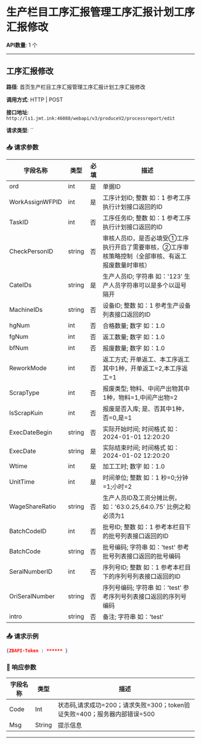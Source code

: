# 生产栏目工序汇报管理工序汇报计划工序汇报修改

**API数量**: 1 个

---

## 工序汇报修改

**路径**: 首页生产栏目工序汇报管理工序汇报计划工序汇报修改

**调用方式**: HTTP | POST

**接口地址**: `http://ls1.jmt.ink:46088/webapi/v3/produceV2/processreport/edit`

**请求类型**: ``

### 📥 请求参数

| 字段名称 | 类型 | 必填 | 描述 |
|----------|------|------|------|
| ord | int | 是 | 单据ID |
| WorkAssignWFPID | int | 是 | 工序计划ID; 整数 如：1 参考工序执行计划接口返回的ID |
| TaskID | int | 否 | 工序任务ID; 整数 如：1 参考工序执行计划接口返回的ID |
| CheckPersonID | string | 否 | 审核人员ID，是否必填受①工序执行开启了需要审核，②工序审核策略控制（全部审核、有返工报废数量时审核） |
| CateIDs | string | 是 | 生产人员ID; 字符串 如：'123' 生产人员字符串可以是多个以逗号隔开 |
| MachineIDs | string | 否 | 设备ID; 整数 如：1 参考生产设备列表接口返回的ID |
| hgNum | int | 否 | 合格数量; 数字 如：1.0 |
| fgNum | int | 否 | 返工数量; 数字 如：1.0 |
| bfNum | int | 否 | 报废数量; 数字 如：1.0 |
| ReworkMode | int | 否 | 返工方式; 开单返工、本工序返工其中1种，开单返工=2,本工序返工=1 |
| ScrapType | int | 否 | 报废类型; 物料、中间产出物其中1种，物料=1,中间产出物=2 |
| IsScrapKuin | int | 否 | 报废是否入库; 是、否其中1种，否=0,是=1 |
| ExecDateBegin | string | 否 | 实际开始时间; 时间格式 如：2024-01-01 12:20:20 |
| ExecDate | string | 是 | 实际结束时间; 时间格式 如：2024-01-02 12:20:20 |
| Wtime | int | 是 | 加工工时; 数字 如：1.0 |
| UnitTime | int | 是 | 时间单位; 整数 如：1 秒=0;分钟=1;小时=2 |
| WageShareRatio | string | 否 | 生产人员ID及工资分摊比例，如：'63:0.25,64:0.75' 比例之和必须为1 |
| BatchCodeID | int | 否 | 批号ID; 整数 如：1 参考本栏目下的批号列表接口返回的ID |
| BatchCode | string | 否 | 批号编码; 字符串 如：'test' 参考批号列表接口返回的批号编码 |
| SeralNumberID | int | 否 | 序列号ID; 整数 如：1 参考本栏目下的序列号列表接口返回的ID |
| OriSeralNumber | string | 否 | 序列号编码; 字符串 如：'test' 参考序列号列表接口返回的序列号编码 |
| intro | string | 否 | 备注; 字符串 如：'test' |

### 📤 请求示例

```json
{ZBAPI-Token : ****** }
```

### 📨 响应参数

| 字段名称 | 类型 | 描述 |
|----------|------|------|
| Code | Int | 状态码,请求成功=200；请求失败=300；token验证失败=400；服务器内部错误=500 |
| Msg | String | 提示信息 |

---

